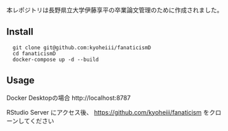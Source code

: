 本レポジトリは長野県立大学伊藤享平の卒業論文管理のために作成されました。  

## Install

```
  git clone git@github.com:kyoheiii/fanaticismD
  cd fanaticismD
  docker-compose up -d --build
```

## Usage
Docker Desktopの場合
http://localhost:8787

RStudio Server にアクセス後、
https://github.com/kyoheiii/fanaticism 
をクローンしてください

